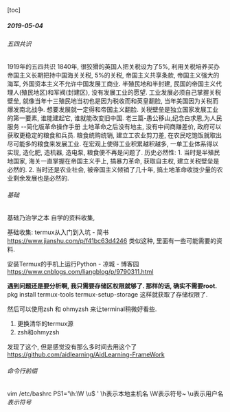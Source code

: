 [toc]
##### 2019-05-04 
###### 五四共识
1919年的五四共识
1840年, 很狡猾的英国人把关税设为了5%, 利用关税培养买办
帝国主义长期把持中国海关关税, 5%的关税, 帝国主义共享条款, 帝国主义强大的海军, 外国资本主义不允许中国发展工商业. 半殖民地和半封建, 民国的帝国主义代理人(殖民地区)和军阀(封建区), 没有发展工业的愿望.
工业发展必须自己掌握关税壁垒, 就像当年十三殖民地当初也是因为税收而和英皇翻脸, 当年美国因为关税而爆发南北战争. 想要发展就一定得和帝国主义翻脸. 关税壁垒是独立国家发展工业的第一要素, 谁能建起它, 谁就能改变旧中国. 
老三篇-愚公移山,纪念白求恩,为人民服务 --简化版革命操作手册
土地革命之后没有地主, 没有中间商赚差价, 政府可以获取更稳定的粮食和兵员.
粮食统购统销, 建立工农业剪刀差, 在农民吃饱饭就取出尽可能多的粮食来发展工业. 在宏观上使得工业积累越积越多, 一单工业体系得以实现, 造化肥, 造机器, 造电泵, 粮食便不再是问题了.
历史必然性:
    1. 当时是半殖民地国家, 海关一直掌握在帝国主义手上, 搞暴力革命, 获取自主权, 建立关税壁垒是必然的.
    2. 当时还是农业社会, 被帝国主义倾销了几十年, 搞土地革命收拢少量的农业剩余发展也是必然的.

###### 基础
基础乃治学之本
自学的资料收集,

基础收集:
termux从入门到入坑 - 简书
https://www.jianshu.com/p/f41bc63d4246
类似这种, 里面有一些可能需要的资料.

安装Termux的手机上运行Python - 凉城 - 博客园
https://www.cnblogs.com/liangblog/p/9790311.html

**遇到问题还是要分析啊, 我只需要存储区权限就够了. 那样的话, 确实不需要root.**
pkg install termux-tools
termux-setup-storage
这样就获取了存储权限了.

然后可以使用zsh 和 ohmyzsh 来让terminal稍微好看些.

1. 更换清华的termux源
2. zsh和ohmyzsh

发现了这个, 但是感觉没有那么多时间去用这个了
https://github.com/aidlearning/AidLearning-FrameWork


###### 命令行前缀
vim /etc/bashrc
PS1='\h:\W \u\$ '
\h表示本地主机名 
\W表示符号~ 
\u表示用户名 
$表示符号$ 

